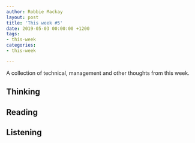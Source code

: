 ```yaml
---
author: Robbie Mackay
layout: post
title: 'This week #5'
date: 2019-05-03 00:00:00 +1200
tags:
- this-week
categories:
- this-week

---
```

A collection of technical, management and other thoughts from this week.

## Thinking

## Reading

## Listening